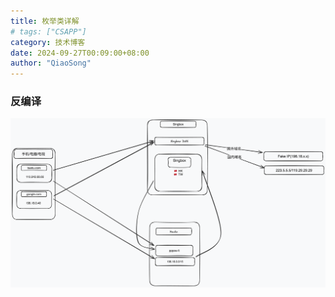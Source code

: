 ```yaml
---
title: 枚举类详解
# tags: ["CSAPP"]
category: 技术博客
date: 2024-09-27T00:09:00+08:00
author: "QiaoSong"
---
```


### 反编译

![测试](/public/images/fakeip-proxy.png)
